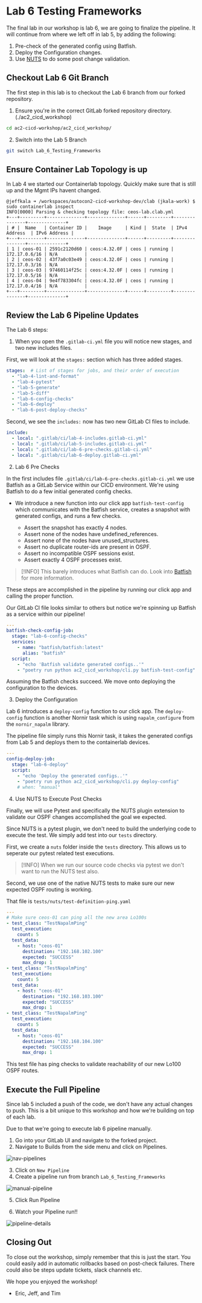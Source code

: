 # Lab 6 Testing Frameworks

The final lab in our workshop is lab 6, we are going to finalize the pipeline. It will continue from where we left off in lab 5, by adding the following:

1. Pre-check of the generated config using Batfish.
2. Deploy the Configuration changes.
3. Use [NUTS](https://nuts.readthedocs.io/en/latest/) to do some post change validation.

## Checkout Lab 6 Git Branch

The first step in this lab is to checkout the Lab 6 branch from our forked repository.

1. Ensure you're in the correct GitLab forked repository directory. (./ac2_cicd_workshop)

```sh
cd ac2-cicd-workshop/ac2_cicd_workshop/
```

2. Switch into the Lab 5 Branch

```sh
git switch Lab_6_Testing_Frameworks
```

## Ensure Container Lab Topology is up

In Lab 4 we started our Containerlab topology. Quickly make sure that is still up and the Mgmt IPs havent changed.

```
@jeffkala ➜ /workspaces/autocon2-cicd-workshop-dev/clab (jkala-work) $ sudo containerlab inspect
INFO[0000] Parsing & checking topology file: ceos-lab.clab.yml 
+---+---------+--------------+--------------+------+---------+---------------+--------------+
| # |  Name   | Container ID |    Image     | Kind |  State  | IPv4 Address  | IPv6 Address |
+---+---------+--------------+--------------+------+---------+---------------+--------------+
| 1 | ceos-01 | 2591c2120d60 | ceos:4.32.0F | ceos | running | 172.17.0.6/16 | N/A          |
| 2 | ceos-02 | 43f7a0c03e49 | ceos:4.32.0F | ceos | running | 172.17.0.3/16 | N/A          |
| 3 | ceos-03 | 97460114f25c | ceos:4.32.0F | ceos | running | 172.17.0.5/16 | N/A          |
| 4 | ceos-04 | 9e4f783304fc | ceos:4.32.0F | ceos | running | 172.17.0.4/16 | N/A          |
+---+---------+--------------+--------------+------+---------+---------------+--------------+
```

## Review the Lab 6 Pipeline Updates

The Lab 6 steps:

1. When you open the `.gitlab-ci.yml` file you will notice new stages, and two new includes files.

First, we will look at the `stages:` section which has three added stages.

```yml
stages:  # List of stages for jobs, and their order of execution
  - "lab-4-lint-and-format"
  - "lab-4-pytest"
  - "lab-5-generate"
  - "lab-5-diff"
  - "lab-6-config-checks"
  - "lab-6-deploy"
  - "lab-6-post-deploy-checks"
```

Second, we see the `includes:` now has two new GitLab CI files to include.

```yml
include:
  - local: ".gitlab/ci/lab-4-includes.gitlab-ci.yml"
  - local: ".gitlab/ci/lab-5-includes.gitlab-ci.yml"
  - local: ".gitlab/ci/lab-6-pre-checks.gitlab-ci.yml"
  - local: ".gitlab/ci/lab-6-deploy.gitlab-ci.yml"
```

2. Lab 6 Pre Checks

In the first includes file `.gitlab/ci/lab-6-pre-checks.gitlab-ci.yml` we use Batfish as a GitLab Service within our CICD environment. We're using Batfish to do a few initial generated config checks.

- We introduce a new function into our click app `batfish-test-config` which communicates with the Batfish service, creates a snapshot with generated configs, and runs a few checks.

  - Assert the snapshot has exactly 4 nodes.
  - Assert none of the nodes have undefined_references.
  - Assert none of the nodes have unused_structures.
  - Assert no duplicate router-ids are present in OSPF.
  - Assert no incompatible OSPF sessions exist.
  - Assert exactly 4 OSPF processes exist.

> [!INFO] 
> This barely introduces what Batfish can do. Look into [Batfish](https://batfish.org/) for more information.

These steps are accomplished in the pipeline by running our click app and calling the proper function.

Our GitLab CI file looks similar to others but notice we're spinning up Batfish as a service within our pipeline!

```yml
---
batfish-check-config-job:
  stage: "lab-6-config-checks"
  services:
    - name: "batfish/batfish:latest"
      alias: "batfish"
  script:
    - "echo 'Batfish validate generated configs..'"
    - "poetry run python ac2_cicd_workshop/cli.py batfish-test-config"
```

Assuming the Batfish checks succeed. We move onto deploying the configuration to the devices.

3. Deploy the Configuration

Lab 6 introduces a `deploy-config` function to our click app. The `deploy-config` function is another Nornir task which is using `napalm_configure` from the `nornir_napalm` library.

The pipeline file simply runs this Nornir task, it takes the generated configs from Lab 5 and deploys them to the containerlab devices.

```yml
---
config-deploy-job:
  stage: "lab-6-deploy"
  script:
    - "echo 'Deploy the generated configs..'"
    - "poetry run python ac2_cicd_workshop/cli.py deploy-config"
    # when: "manual"
```

4. Use NUTS to Execute Post Checks

Finally, we will use Pytest and specifically the NUTS plugin extension to validate our OSPF changes accomplished the goal we expected.

Since NUTS is a pytest plugin, we don't need to build the underlying code to execute the test. We simply add test into our `tests` directory.

First, we create a `nuts` folder inside the `tests` directory. This allows us to seperate our pytest related test executions.

> [!INFO] 
> When we run our source code checks via pytest we don't want to run the NUTS test also.

Second, we use one of the native NUTS tests to make sure our new expected OSPF routing is working.

That file is `tests/nuts/test-definition-ping.yaml`

```yml
---
# Make sure ceos-01 can ping all the new area Lo100s
- test_class: "TestNapalmPing"
  test_execution:
    count: 5
  test_data:
    - host: "ceos-01"
      destination: "192.168.102.100"
      expected: "SUCCESS"
      max_drop: 1
- test_class: "TestNapalmPing"
  test_execution:
    count: 5
  test_data:
    - host: "ceos-01"
      destination: "192.168.103.100"
      expected: "SUCCESS"
      max_drop: 1
- test_class: "TestNapalmPing"
  test_execution:
    count: 5
  test_data:
    - host: "ceos-01"
      destination: "192.168.104.100"
      expected: "SUCCESS"
      max_drop: 1
```

This test file has ping checks to validate reachability of our new Lo100 OSPF routes.

## Execute the Full Pipeline

Since lab 5 included a push of the code, we don't have any actual changes to push. This is a bit unique to this workshop and how we're building on top of each lab.

Due to that we're going to execute lab 6 pipeline manually. 

1. Go into your GitLab UI and navigate to the forked project.
2. Navigate to Builds from the side menu and click on Pipelines.

![nav-pipelines](../Lab_4_Source_Code_Checks/images/nav-build-pipelines.png)

3. Click on `New Pipeline`
4. Create a pipeline run from branch `Lab_6_Testing_Frameworks`

![manual-pipeline](./images/manual-pipeline.png)

5. Click Run Pipeline

6. Watch your Pipeline run!!

![pipeline-details](./images/pipeline-details-02.png)

## Closing Out

To close out the workshop, simply remember that this is just the start. You could easily add in automatic rollbacks based on post-check failures. There could also be steps update tickets, slack channels etc.

We hope you enjoyed the workshop!

- Eric, Jeff, and Tim
